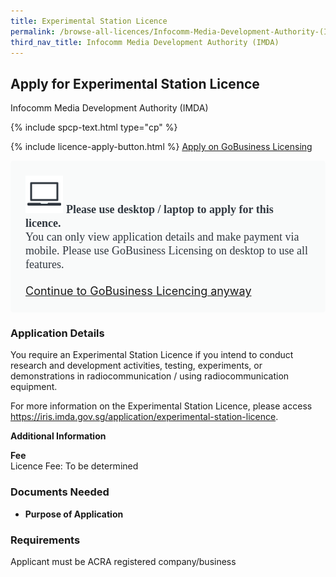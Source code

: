 ```yaml
---
title: Experimental Station Licence
permalink: /browse-all-licences/Infocomm-Media-Development-Authority-(IMDA)/Experimental-Station-Licence
third_nav_title: Infocomm Media Development Authority (IMDA)
---
```


## Apply for Experimental Station Licence

Infocomm Media Development Authority (IMDA)

{% include spcp-text.html type="cp" %}

{% include licence-apply-button.html %}
<a class="btn" id = "desktopNotice" href="https://licence1.business.gov.sg/feportal/web/frontier/eAdvisor?redirection=true&selectedLicenceIds=27" target="_blank" rel="noopener">Apply on GoBusiness Licensing</a>
<div id = "mobileNotice" style="background: #F9FAFA; border-radius: 5px; width: auto; height: auto; padding: 24px 24px; font-size: 18px; color: #313840;">
<img src="/images/laptop.svg" alt="" style="height: 60px; width: 60px; margin-left: 0px;">
<span style="font-weight: bold; font-family: hknova-bold; font-size: 18px; ">Please use desktop / laptop to apply for this licence.</span><br>
<span style="font-family: hknova-regular;">You can only view application details and make payment via mobile. Please use GoBusiness Licensing on desktop to use all features.</span><br><br>
<a id="mobileNotice" href="https://licence1.business.gov.sg/feportal/web/frontier/eAdvisor?redirection=true&selectedLicenceIds=27" target="_blank" rel="noopener">Continue to GoBusiness Licencing anyway</a>
</div>

<H3>Application Details</H3>

<p>You require an Experimental Station Licence if you intend to conduct research and development activities, testing, experiments, or demonstrations in radiocommunication / using radiocommunication equipment.
</p><p>
For more information on the Experimental Station Licence, please access <a href="https://iris.imda.gov.sg/application/experimental-station-licence">https://iris.imda.gov.sg/application/experimental-station-licence</a>.
</p>

<strong>Additional Information</strong>

<p><strong>Fee</strong><br />Licence Fee: To be determined</p>

<H3>Documents Needed</H3>

<ul>
<li><strong>Purpose of Application</strong></li>
</ul>

<H3>Requirements</H3>

Applicant must be ACRA registered company/business

